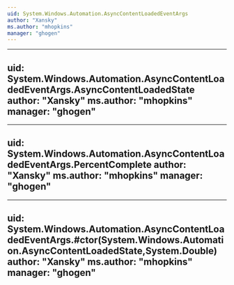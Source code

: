 ```yaml
---
uid: System.Windows.Automation.AsyncContentLoadedEventArgs
author: "Xansky"
ms.author: "mhopkins"
manager: "ghogen"
---
```


---
uid: System.Windows.Automation.AsyncContentLoadedEventArgs.AsyncContentLoadedState
author: "Xansky"
ms.author: "mhopkins"
manager: "ghogen"
---

---
uid: System.Windows.Automation.AsyncContentLoadedEventArgs.PercentComplete
author: "Xansky"
ms.author: "mhopkins"
manager: "ghogen"
---

---
uid: System.Windows.Automation.AsyncContentLoadedEventArgs.#ctor(System.Windows.Automation.AsyncContentLoadedState,System.Double)
author: "Xansky"
ms.author: "mhopkins"
manager: "ghogen"
---
